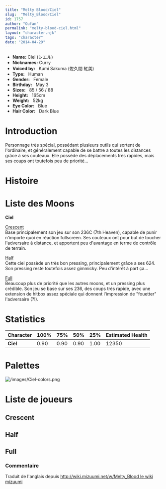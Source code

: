```yaml
---
title: "Melty Blood/Ciel"
slug:  "Melty_Blood/Ciel"
id: 1757
author: "Oufan"
permalink: "melty-blood-ciel.html"
layout: "character.njk"
tags: "character"
date: "2014-04-29"
---
```


- **Name:** Ciel (シエル)
- **Nicknames:** Curry
- **Voiced by:**   Kumi Sakuma (佐久間
紅美)
- **Type:**   Human 
- **Gender:**   Female 
- **Birthday:**   May 3
- **Sizes:**   85 / 56 / 88
- **Height:**   165cm
- **Weight:**   52kg
- **Eye Color:**   Blue
- **Hair Color:**   Dark Blue


# Introduction

Personnage très spécial, possédant plusieurs outils qui sortent de
l'ordinaire, et généralement capable de se battre a toutes les distances
grâce à ses couteaux. Elle possède des déplacements très rapides, mais
ses coups ont toutefois peu de priorité...

# Histoire

# Liste des Moons

**Ciel**

[Crescent](Melty_Blood/Ciel/Crescent_Moon)  
Base principalement son jeu sur son 236C (7th Heaven), capable de punir
n'importe quoi en réaction fullscreen. Ses couteaux ont pour but de
toucher l'adversaire à distance, et apportent peu d'avantage en terme de
contrôle de terrain.

[Half](Melty_Blood/Ciel/Half_Moon)  
Cette ciel possède un très bon pressing, principalement grâce a ses 624.
Son pressing reste toutefois assez gimmicky. Peu d’intérêt à part ça...

[Full](Melty_Blood/Ciel/Full_Moon)  
Beaucoup plus de priorité que les autres moons, et un pressing plus
crédible. Son jeu se base sur ses 236, des coups très rapide, avec une
extension de hitbox assez spéciale qui donnent l'impression de
"fouetter" l'adversaire (?!).

# Statistics

| Character | 100% | 75%  | 50%  | 25%  | Estimated Health |
|-----------|------|------|------|------|------------------|
| **Ciel**  | 0.90 | 0.90 | 0.90 | 1.00 | 12350            |

# Palettes

![](/images/Ciel-colors.png "/images/Ciel-colors.png")

# Liste de joueurs

## Crescent

## Half

## Full

### Commentaire

Traduit de l'anglais depuis [http://wiki.mizuumi.net/w/Melty_Blood le
wiki
mizuumi](http://wiki.mizuumi.net/w/Melty_Blood_le_wiki_mizuumi)


